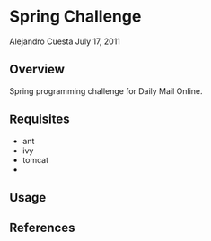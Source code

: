 Spring Challenge
====================

Alejandro Cuesta
July 17, 2011

Overview
--------

Spring programming challenge for  Daily Mail Online.

Requisites
----------

* ant
* ivy
* tomcat
* 


Usage
-----


References
----------


